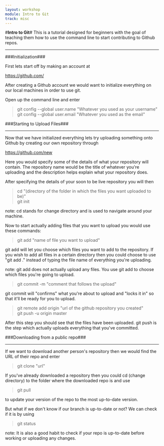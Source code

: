 ```yaml
---
layout: workshop
module: Intro to Git
track: misc
---
```


#**Intro to Git**#
This is a tutorial designed for beginners with the goal of teaching them how to use the command line to start contributing to Github repos.
___________________________________________________

###Initialization###

First lets start off by making an account at

https://github.com/

After creating a Github account we would want to initialize everything on our local machines in order to use git.

Open up the command line and enter

>git config --global user.name "Whatever you used as your username"  
>git config --global user.email "Whatever you used as the email"

###Starting to Upload Files###
______________________________

Now that we have initialized everything lets try uploading something onto Github by creating our own repository through

https://github.com/new

Here you would specify some of the details of what your repository will contain. The repository name would be the title of whatever you're uploading and the description helps explain what your repository does.

After specifying the details of your soon to be live repository you will then

>cd "(directory of the folder in which the files you want uploaded to be)"  
>git init

note: cd stands for change directory and is used to navigate around your machine.

Now to start actually adding files that you want to upload you would use these commands:

>git add "name of file you want to upload"

git add will let you choose which files you want to add to the repository. If you wish to add all files in a certain directory then you could choose to use "git add ." instead of typing the file name of everything you're uploading.

note: git add does not actually upload any files. You use git add to choose which files you're going to upload.

>git commit -m "comment that follows the upload"

git commit will "confirms" what you're about to upload and "locks it in" so that it'll be ready for you to upload.

>git remote add origin "url of the github repository you created"  
>git push -u origin master

After this step you should see that the files have been uploaded. git push is the step which actually uploads everything that you've committed.



###Downloading from a public repo###
______________________________

If we want to download another person's repository then we would find the URL of their repo and enter

>git clone "url"

If you've already downloaded a repository then you could cd (change directory) to the folder where the downloaded repo is and use

>git pull

to update your version of the repo to the most up-to-date version.

But what if we don't know if our branch is up-to-date or not? We can check if it is by using

>git status

note: It is also a good habit to check if your repo is up-to-date before working or uploading any changes.

